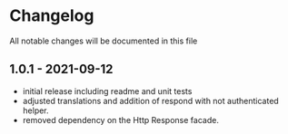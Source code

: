 # Changelog

All notable changes will be documented in this file

## 1.0.1 - 2021-09-12

- initial release including readme and unit tests
- adjusted translations and addition of respond with not authenticated helper.
- removed dependency on the Http Response facade.




